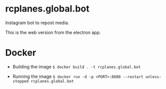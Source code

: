 # rcplanes.global.bot
Instagram bot to repost media.

This is the web version from the electron app.

# Docker
- Building the image
```$ docker build . -t rcplanes.global.bot```

- Running the image
```$ docker run -d -p <PORT>:8080 --restart unless-stopped rcplanes.global.bot```
